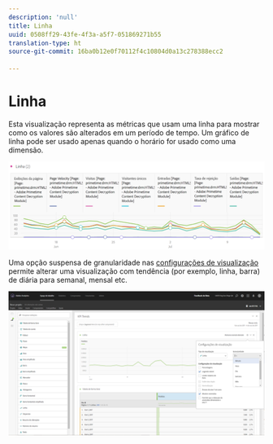 ```yaml
---
description: 'null'
title: Linha
uuid: 0508ff29-43fe-4f3a-a5f7-051869271b55
translation-type: ht
source-git-commit: 16ba0b12e0f70112f4c10804d0a13c278388ecc2

---
```



# Linha

Esta visualização representa as métricas que usam uma linha para mostrar como os valores são alterados em um período de tempo. Um gráfico de linha pode ser usado apenas quando o horário for usado como uma dimensão.

![](assets/line.png)

Uma opção suspensa de granularidade nas [configurações de visualização](/help/analyze/analysis-workspace/visualizations/freeform-analysis-visualizations.md#section_D3BB5042A92245D8BF6BCF072C66624B) permite alterar uma visualização com tendência (por exemplo, linha, barra) de diária para semanal, mensal etc.

![](assets/viz-granularity.png)

